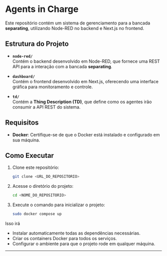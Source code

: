 Agents in Charge
================

Este repositório contém um sistema de gerenciamento para a bancada **separating**, utilizando Node-RED no backend e Next.js no frontend.  

## Estrutura do Projeto  

- **`node-red/`**  
  Contém o backend desenvolvido em Node-RED, que fornece uma REST API para a interação com a bancada **separating**.  

- **`dashboard/`**  
  Contém o frontend desenvolvido em Next.js, oferecendo uma interface gráfica para monitoramento e controle.  

- **`td/`**  
  Contém a **Thing Description (TD)**, que define como os agentes irão consumir a API REST do sistema.  

## Requisitos  

- **Docker**: Certifique-se de que o Docker está instalado e configurado em sua máquina.  

## Como Executar  

1. Clone este repositório:  
   ```bash  
   git clone <URL_DO_REPOSITORIO>  
    ```

2. Acesse o diretório do projeto:  
   ```bash  
   cd <NOME_DO_REPOSITORIO>
    ```

3. Execute o comando para inicializar o projeto:  
   ```bash  
   sudo docker compose up
    ```

Isso irá

* Instalar automaticamente todas as dependências necessárias.
* Criar os containers Docker para todos os serviços.
* Configurar o ambiente para que o projeto rode em qualquer máquina.

---
